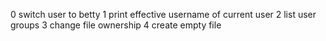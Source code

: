 0 switch user to betty
1 print effective username of current user
2 list user groups
3 change file ownership
4 create empty file
